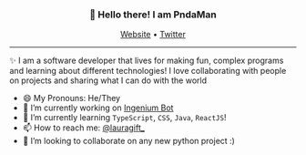 <h3 align="center">👋 Hello there! I am PndaMan</h3>
<p align="center">
  <a href="https://www.giftegwuenu.dev">Website</a> •
  <a href="https://twitter.com/lauragift_">Twitter</a>
</p>

---
✨ I am a software developer that lives for making fun, complex programs and learning about different technologies!
I love collaborating with people on projects and sharing what I can do with the world


- 😄 My Pronouns: He/They
- 🔭 I’m currently working on [Ingenium Bot]()   
- 🌱 I’m currently learning ``TypeScript``, ``CSS``, ``Java``, ``ReactJS``!
- 📫 How to reach me: [@lauragift_](https://www.instagram.com/pndamanofficial/)
- 👯 I’m looking to collaborate on any new python project :)
<!--
**PndaMan/PndaMan** is a ✨ _special_ ✨ repository because its `README.md` (this file) appears on your GitHub profile.

Here are some ideas to get you started:

- 🔭 I’m currently working on ...
- 🌱 I’m currently learning ...
- 👯 I’m looking to collaborate on ...
- 🤔 I’m looking for help with ...
- 💬 Ask me about ...
- 📫 How to reach me: ...
- 😄 Pronouns: ...
- ⚡ Fun fact: ...
-->
